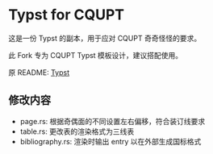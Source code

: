# Typst for CQUPT

这是一份 Typst 的副本，用于应对 CQUPT 奇奇怪怪的要求。

此 Fork 专为 CQUPT Typst 模板设计，建议搭配使用。

原 README: [Typst](https://github.com/typst/typst)

## 修改内容

- page.rs: 根据奇偶面的不同设置左右偏移，符合装订线要求
- table.rs: 更改表的渲染格式为三线表
- bibliography.rs: 渲染时输出 entry 以在外部生成国标格式
